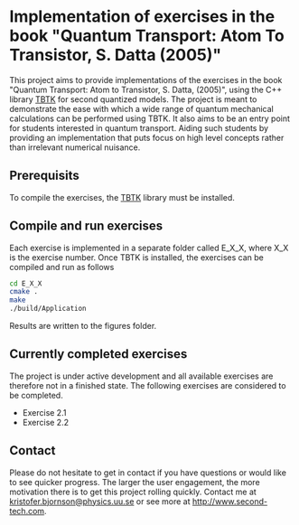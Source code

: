 # Implementation of exercises in the book "Quantum Transport: Atom To Transistor, S. Datta (2005)"

This project aims to provide implementations of the exercises in the book "Quantum Transport: Atom to Transistor, S. Datta, (2005)", using the C++ library [TBTK](https://github.com/dafer45/TBTK/) for second quantized models.
The project is meant to demonstrate the ease with which a wide range of quantum mechanical calculations can be performed using TBTK.
It also aims to be an entry point for students interested in quantum transport.
Aiding such students by providing an implementation that puts focus on high level concepts rather than irrelevant numerical nuisance.

## Prerequisits
To compile the exercises, the [TBTK](https://github.com/dafer45/TBTK/) library must be installed.

## Compile and run exercises
Each exercise is implemented in a separate folder called E_X_X, where X_X is the exercise number.
Once TBTK is installed, the exercises can be compiled and run as follows
```bash
cd E_X_X
cmake .
make
./build/Application
```
Results are written to the figures folder.

## Currently completed exercises
The project is under active development and all available exercises are therefore not in a finished state.
The following exercises are considered to be completed.

* Exercise 2.1
* Exercise 2.2

## Contact
Please do not hesitate to get in contact if you have questions or would like to see quicker progress.
The larger the user engagement, the more motivation there is to get this project rolling quickly.
Contact me at kristofer.bjornson@physics.uu.se or see more at http://www.second-tech.com.
